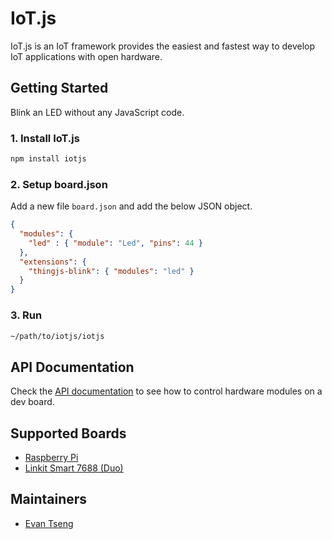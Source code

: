 # IoT.js
IoT.js is an IoT framework provides the easiest and fastest way to develop IoT applications with open hardware.

## Getting Started
Blink an LED without any JavaScript code.

### 1. Install IoT.js
```sh
npm install iotjs
```

### 2. Setup board.json
Add a new file `board.json` and add the below JSON object.
```json
{
  "modules": {
    "led" : { "module": "Led", "pins": 44 }
  },
  "extensions": {
    "thingjs-blink": { "modules": "led" }
  }
}
```

### 3. Run
```sh
~/path/to/iotjs/iotjs
```

## API Documentation
Check the [API documentation][api-doc] to see how to control hardware modules on a dev board.

## Supported Boards
* [Raspberry Pi][rpi]
* [Linkit Smart 7688 (Duo)][linkit7688]

## Maintainers
* [Evan Tseng](http://evanxd.io)

[api-doc]: https://thing-js.github.io/doc
[rpi]: https://www.raspberrypi.org
[linkit7688]: https://labs.mediatek.com/site/global/developer_tools/mediatek_linkit_smart_7688/whatis_7688/index.gsp
